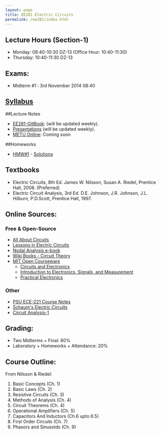 ```yaml
---
layout: page
title: EE281 Electric Circuits
permalink: /ee281/index.html
---
```


## Lecture Hours (Section-1)
- Monday: 08:40-10:30 DZ-13 (Office Hour: 10:40-11:30)
- Thursday: 10:40-11:30 DZ-13

## Exams:
- Midterm #1 : 3rd November 2014 08:40

## [Syllabus](/files/EE281_syllabus_fall14_ozan.pdf)

##Lecture Notes
- [EE281-GitBook](http://ozank.gitbooks.io/ee281/): (will be updated weekly).
- [Presentations](/ee281_presentations) (will be updated weekly).
- [METU Online](): Coming soon

##Homeworks
- [HMW#1](/files/ee281_hw1.pdf) - [Solutions](/files/ee281_hw1_solutions.pdf)

## Textbooks
- Electric Circuits, 8th Ed. James W. Nilsson, Susan A. Riedel, Prentice Hall, 2008. (Preferred)
- Electric Circuit Analysis, 3rd Ed. D.E. Johnson, J.R. Johnson, J.L. Hilburn, P.D.Scott, Prentice Hall, 1997.

## Online Sources:

### Free & Open-Source
- [All About Circuits](http://www.allaboutcircuits.com/vol_1/)
- [Lessons in Electric Circuits](http://www.faqs.org/docs/electric/)
- [Nodal Analysis e-book](http://www.solved-problems.com/download/NodalAnalysis.pdf)
- [Wiki Books - Circuit Theory](http://www.faqs.org/docs/electric/)
- [MIT Open Courseware](http://ocw.mit.edu/index.htm)
  - [Circuits and Electronics](http://ocw.mit.edu/courses/electrical-engineering-and-computer-science/6-002-circuits-and-electronics-spring-2007/index.htm)
  - [Introduction to Electronics, Signals, and Measurement](http://ocw.mit.edu/courses/electrical-engineering-and-computer-science/6-071j-introduction-to-electronics-signals-and-measurement-spring-2006/index.htm)
  - [Practical Electronics](http://ocw.mit.edu/courses/special-programs/sp-764-practical-electronics-fall-2004/)

### Other
- [PSU ECE-221 Course Notes](http://web.cecs.pdx.edu/~ece2xx/ECE221/Lectures/)
- [Schaum's Electric Circuits](http://accessengineeringlibrary.com/browse/schaums-outline-of-electric-circuits-sixth-edition)
- [Circuit Analysis-1](http://www.ece.ubc.ca/~shahriar/eece251.html)

## Grading:
- Two Midterms + Final: 80%
- Laboratory + Homeworks + Attendance: 20%

## Course Outline:
From Nilsson & Riedel:

1. Basic Concepts (Ch. 1)
2. Basic Laws (Ch. 2)
3. Resistive Circuits (Ch. 3)
4. Methods of Analysis (Ch. 4)
5. Circuit Theorems (Ch. 4)
6. Operational Amplifiers (Ch. 5)
7. Capacitors And Inductors (Ch.6 upto 6.5)
8. First Order Circuits (Ch. 7)
9. Phasors and Sinusoids (Ch. 9)
